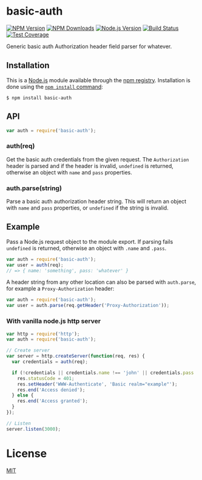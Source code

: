 # basic-auth

[![NPM Version][npm-image]][npm-url] [![NPM Downloads][downloads-image]][downloads-url]
[![Node.js Version][node-version-image]][node-version-url] [![Build Status][travis-image]][travis-url]
[![Test Coverage][coveralls-image]][coveralls-url]

Generic basic auth Authorization header field parser for whatever.

## Installation

This is a [Node.js](https://nodejs.org/en/) module available through the [npm registry](https://www.npmjs.com/).
Installation is done using the
[`npm install` command](https://docs.npmjs.com/getting-started/installing-npm-packages-locally):

```
$ npm install basic-auth
```

## API

<!-- eslint-disable no-unused-vars -->

```js
var auth = require('basic-auth');
```

### auth(req)

Get the basic auth credentials from the given request. The `Authorization` header is parsed and if the header is
invalid, `undefined` is returned, otherwise an object with `name` and `pass` properties.

### auth.parse(string)

Parse a basic auth authorization header string. This will return an object with `name` and `pass` properties, or
`undefined` if the string is invalid.

## Example

Pass a Node.js request object to the module export. If parsing fails `undefined` is returned, otherwise an object with
`.name` and `.pass`.

<!-- eslint-disable no-unused-vars, no-undef -->

```js
var auth = require('basic-auth');
var user = auth(req);
// => { name: 'something', pass: 'whatever' }
```

A header string from any other location can also be parsed with `auth.parse`, for example a `Proxy-Authorization`
header:

<!-- eslint-disable no-unused-vars, no-undef -->

```js
var auth = require('basic-auth');
var user = auth.parse(req.getHeader('Proxy-Authorization'));
```

### With vanilla node.js http server

```js
var http = require('http');
var auth = require('basic-auth');

// Create server
var server = http.createServer(function(req, res) {
  var credentials = auth(req);

  if (!credentials || credentials.name !== 'john' || credentials.pass !== 'secret') {
    res.statusCode = 401;
    res.setHeader('WWW-Authenticate', 'Basic realm="example"');
    res.end('Access denied');
  } else {
    res.end('Access granted');
  }
});

// Listen
server.listen(3000);
```

# License

[MIT](LICENSE)

[npm-image]: https://img.shields.io/npm/v/basic-auth.svg
[npm-url]: https://npmjs.org/package/basic-auth
[node-version-image]: https://img.shields.io/node/v/basic-auth.svg
[node-version-url]: https://nodejs.org/en/download
[travis-image]: https://img.shields.io/travis/jshttp/basic-auth/master.svg
[travis-url]: https://travis-ci.org/jshttp/basic-auth
[coveralls-image]: https://img.shields.io/coveralls/jshttp/basic-auth/master.svg
[coveralls-url]: https://coveralls.io/r/jshttp/basic-auth?branch=master
[downloads-image]: https://img.shields.io/npm/dm/basic-auth.svg
[downloads-url]: https://npmjs.org/package/basic-auth
